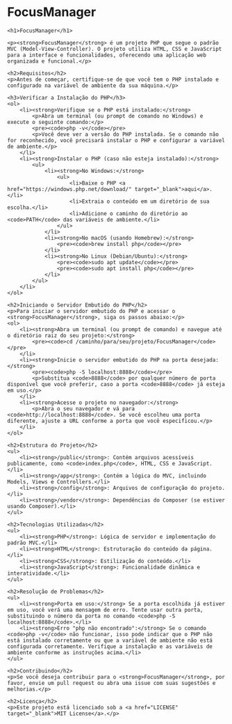 # FocusManager

    <h1>FocusManager</h1>

    <p><strong>FocusManager</strong> é um projeto PHP que segue o padrão MVC (Model-View-Controller). O projeto utiliza HTML, CSS e JavaScript para a interface e funcionalidades, oferecendo uma aplicação web organizada e funcional.</p>

    <h2>Requisitos</h2>
    <p>Antes de começar, certifique-se de que você tem o PHP instalado e configurado na variável de ambiente da sua máquina.</p>

    <h3>Verificar a Instalação do PHP</h3>
    <ol>
        <li><strong>Verifique se o PHP está instalado:</strong>
            <p>Abra um terminal (ou prompt de comando no Windows) e execute o seguinte comando:</p>
            <pre><code>php -v</code></pre>
            <p>Você deve ver a versão do PHP instalada. Se o comando não for reconhecido, você precisará instalar o PHP e configurar a variável de ambiente.</p>
        </li>
        <li><strong>Instalar o PHP (caso não esteja instalado):</strong>
            <ul>
                <li><strong>No Windows:</strong>
                    <ul>
                        <li>Baixe o PHP <a href="https://windows.php.net/download/" target="_blank">aqui</a>.</li>
                        <li>Extraia o conteúdo em um diretório de sua escolha.</li>
                        <li>Adicione o caminho do diretório ao <code>PATH</code> das variáveis de ambiente.</li>
                    </ul>
                </li>
                <li><strong>No macOS (usando Homebrew):</strong>
                    <pre><code>brew install php</code></pre>
                </li>
                <li><strong>No Linux (Debian/Ubuntu):</strong>
                    <pre><code>sudo apt update</code></pre>
                    <pre><code>sudo apt install php</code></pre>
                </li>
            </ul>
        </li>
    </ol>

    <h2>Iniciando o Servidor Embutido do PHP</h2>
    <p>Para iniciar o servidor embutido do PHP e acessar o <strong>FocusManager</strong>, siga os passos abaixo:</p>
    <ol>
        <li><strong>Abra um terminal (ou prompt de comando) e navegue até o diretório raiz do seu projeto:</strong>
            <pre><code>cd /caminho/para/seu/projeto/FocusManager</code></pre>
        </li>
        <li><strong>Inicie o servidor embutido do PHP na porta desejada:</strong>
            <pre><code>php -S localhost:8888</code></pre>
            <p>Substitua <code>8888</code> por qualquer número de porta disponível que você preferir, caso a porta <code>8888</code> já esteja em uso.</p>
        </li>
        <li><strong>Acesse o projeto no navegador:</strong>
            <p>Abra o seu navegador e vá para <code>http://localhost:8888</code>. Se você escolheu uma porta diferente, ajuste a URL conforme a porta que você especificou.</p>
        </li>
    </ol>

    <h2>Estrutura do Projeto</h2>
    <ul>
        <li><strong>/public</strong>: Contém arquivos acessíveis publicamente, como <code>index.php</code>, HTML, CSS e JavaScript.</li>
        <li><strong>/app</strong>: Contém a lógica do MVC, incluindo Models, Views e Controllers.</li>
        <li><strong>/config</strong>: Arquivos de configuração do projeto.</li>
        <li><strong>/vendor</strong>: Dependências do Composer (se estiver usando Composer).</li>
    </ul>

    <h2>Tecnologias Utilizadas</h2>
    <ul>
        <li><strong>PHP</strong>: Lógica de servidor e implementação do padrão MVC.</li>
        <li><strong>HTML</strong>: Estruturação do conteúdo da página.</li>
        <li><strong>CSS</strong>: Estilização do conteúdo.</li>
        <li><strong>JavaScript</strong>: Funcionalidade dinâmica e interatividade.</li>
    </ul>

    <h2>Resolução de Problemas</h2>
    <ul>
        <li><strong>Porta em uso:</strong> Se a porta escolhida já estiver em uso, você verá uma mensagem de erro. Tente usar outra porta, substituindo o número da porta no comando <code>php -S localhost:8888</code>.</li>
        <li><strong>Erro "php não encontrado":</strong> Se o comando <code>php -v</code> não funcionar, isso pode indicar que o PHP não está instalado corretamente ou que a variável de ambiente não está configurada corretamente. Verifique a instalação e as variáveis de ambiente conforme as instruções acima.</li>
    </ul>

    <h2>Contribuindo</h2>
    <p>Se você deseja contribuir para o <strong>FocusManager</strong>, por favor, envie um pull request ou abra uma issue com suas sugestões e melhorias.</p>

    <h2>Licença</h2>
    <p>Este projeto está licenciado sob a <a href="LICENSE" target="_blank">MIT License</a>.</p>
